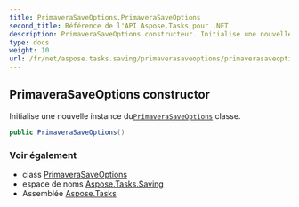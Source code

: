 ```yaml
---
title: PrimaveraSaveOptions.PrimaveraSaveOptions
second_title: Référence de l'API Aspose.Tasks pour .NET
description: PrimaveraSaveOptions constructeur. Initialise une nouvelle instance duPrimaveraSaveOptions classe.
type: docs
weight: 10
url: /fr/net/aspose.tasks.saving/primaverasaveoptions/primaverasaveoptions/
---
```

## PrimaveraSaveOptions constructor

Initialise une nouvelle instance du[`PrimaveraSaveOptions`](../) classe.

```csharp
public PrimaveraSaveOptions()
```

### Voir également

* class [PrimaveraSaveOptions](../)
* espace de noms [Aspose.Tasks.Saving](../../primaverasaveoptions/)
* Assemblée [Aspose.Tasks](../../../)


